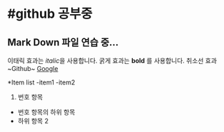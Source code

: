 #github 공부중
==============
## Mark Down 파일 연습 중...

이태릭 효과는 *italic*을 사용합니다.
굵게 효과는 __bold__ 를 사용합니다.
취소선 효과 ~Github~
[Google](https://google.com/)

*Item list
  -item1
  -item2

1. 번호 항목
  - 번호 항목의 하위 항목
  - 하위 항목 2
